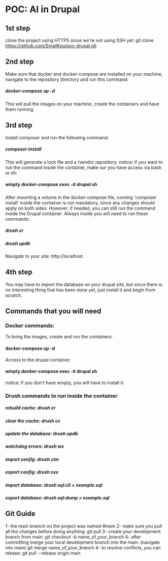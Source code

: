 # POC: AI in Drupal


## 1st step
clone the project using HTTPS since we're not using SSH yet:
git clone https://github.com/SmailKou/poc-drupal.git

## 2nd step
Make sure that docker and docker-compose are installed on your machine, navigate to the repository directory and run this command:
##### docker-compose up -d
This will pull the images on your machine, create the containers and have them running.

## 3rd step
Install composer and run the following command:
##### composer install
This will generate a lock file and a /vendor repository.
notice: if you want to run the command inside the container, make sur you have access via bash or sh:
##### winpty docker-compose exec -it drupal sh
After mounting a volume in the docker-compose file, running 'composer install' inside the container is not mandatory, since any changes should apply on both sides. However, if needed, you can still run the command inside the Drupal container.
Always inside you will need to run these commands:
##### drush cr
##### drush updb
Navigate to your site: http://localhost

## 4th step
You may have to import the database on your drupal site, but since there is no interesting thing that has been done yet, just install it and begin from scratch.

## Commands that you will need

### Docker commands:

To bring the images, create and run the containers:
#### docker-compose up -d

Access to the drupal container:
#### winpty docker-compose exec -it drupal sh
notice: if you don't have winpty, you will have to install it.

### Drush commands to run inside the container

##### rebuild cache: drush cr
##### clear the cache: drush cc
##### update the database: drush updb
##### watchdog errors: drush ws
##### import config: drush cim
##### export config: drush cex
##### import database: drush sql:cli < example.sql
##### export database: drush sql:dump > example.sql

## Git Guide
1- the main brainch on the project was named #main  2- make sure you pull all the changes before doing anything: git pull  3- create your development branch from main: git checkout -b name_of_your_branch  4- after committing merge your local development branch into the main: (navigate into main) git merge name_of_your_branch  4- to resolve conflicts, you can rebase: git pull --rebase origin main

